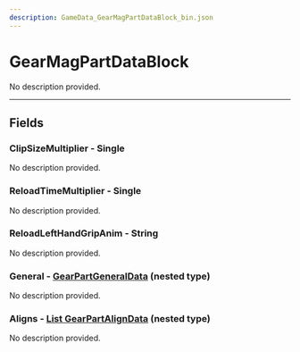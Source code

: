 ```yaml
---
description: GameData_GearMagPartDataBlock_bin.json
---
```


# GearMagPartDataBlock

No description provided.

***

## Fields

### ClipSizeMultiplier - Single

No description provided.

### ReloadTimeMultiplier - Single

No description provided.

### ReloadLeftHandGripAnim - String

No description provided.

### General - [GearPartGeneralData](../../nested-types/gearpartgeneraldata.md) (nested type)

No description provided.

### Aligns - [List GearPartAlignData](../../nested-types/gearpartaligndata.md) (nested type)

No description provided.
